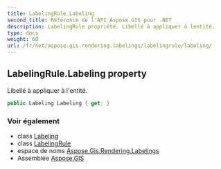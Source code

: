 ```yaml
---
title: LabelingRule.Labeling
second_title: Référence de l'API Aspose.GIS pour .NET
description: LabelingRule propriété. Libellé à appliquer à lentité.
type: docs
weight: 60
url: /fr/net/aspose.gis.rendering.labelings/labelingrule/labeling/
---
```

## LabelingRule.Labeling property

Libellé à appliquer à l'entité.

```csharp
public Labeling Labeling { get; }
```

### Voir également

* class [Labeling](../../labeling/)
* class [LabelingRule](../)
* espace de noms [Aspose.Gis.Rendering.Labelings](../../labelingrule/)
* Assemblée [Aspose.GIS](../../../)


